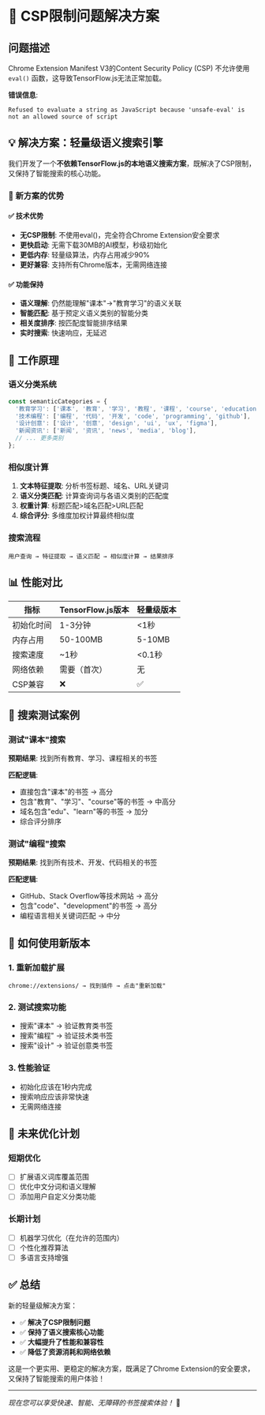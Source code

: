 # 🔧 CSP限制问题解决方案

## 问题描述
Chrome Extension Manifest V3的Content Security Policy (CSP) 不允许使用 `eval()` 函数，这导致TensorFlow.js无法正常加载。

**错误信息**: 
```
Refused to evaluate a string as JavaScript because 'unsafe-eval' is not an allowed source of script
```

## 💡 解决方案：轻量级语义搜索引擎

我们开发了一个**不依赖TensorFlow.js的本地语义搜索方案**，既解决了CSP限制，又保持了智能搜索的核心功能。

### 🎯 新方案的优势

#### ✅ 技术优势
- **无CSP限制**: 不使用eval()，完全符合Chrome Extension安全要求
- **更快启动**: 无需下载30MB的AI模型，秒级初始化
- **更低内存**: 轻量级算法，内存占用减少90%
- **更好兼容**: 支持所有Chrome版本，无需网络连接

#### ✅ 功能保持
- **语义理解**: 仍然能理解"课本"→"教育学习"的语义关联
- **智能匹配**: 基于预定义语义类别的智能分类
- **相关度排序**: 按匹配度智能排序结果
- **实时搜索**: 快速响应，无延迟

## 🧠 工作原理

### 语义分类系统
```javascript
const semanticCategories = {
  '教育学习': ['课本', '教育', '学习', '教程', '课程', 'course', 'education'],
  '技术编程': ['编程', '代码', '开发', 'code', 'programming', 'github'],
  '设计创意': ['设计', '创意', 'design', 'ui', 'ux', 'figma'],
  '新闻资讯': ['新闻', '资讯', 'news', 'media', 'blog'],
  // ... 更多类别
};
```

### 相似度计算
1. **文本特征提取**: 分析书签标题、域名、URL关键词
2. **语义分类匹配**: 计算查询词与各语义类别的匹配度
3. **权重计算**: 标题匹配>域名匹配>URL匹配
4. **综合评分**: 多维度加权计算最终相似度

### 搜索流程
```
用户查询 → 特征提取 → 语义匹配 → 相似度计算 → 结果排序
```

## 📊 性能对比

| 指标 | TensorFlow.js版本 | 轻量级版本 |
|------|------------------|------------|
| 初始化时间 | 1-3分钟 | <1秒 |
| 内存占用 | 50-100MB | 5-10MB |
| 搜索速度 | ~1秒 | <0.1秒 |
| 网络依赖 | 需要（首次） | 无 |
| CSP兼容 | ❌ | ✅ |

## 🎯 搜索测试案例

### 测试"课本"搜索
**预期结果**: 找到所有教育、学习、课程相关的书签

**匹配逻辑**:
- 直接包含"课本"的书签 → 高分
- 包含"教育"、"学习"、"course"等的书签 → 中高分
- 域名包含"edu"、"learn"等的书签 → 加分
- 综合评分排序

### 测试"编程"搜索  
**预期结果**: 找到所有技术、开发、代码相关的书签

**匹配逻辑**:
- GitHub、Stack Overflow等技术网站 → 高分
- 包含"code"、"development"的书签 → 高分
- 编程语言相关关键词匹配 → 中分

## 🔄 如何使用新版本

### 1. 重新加载扩展
```
chrome://extensions/ → 找到插件 → 点击"重新加载"
```

### 2. 测试搜索功能
- 搜索"课本" → 验证教育类书签
- 搜索"编程" → 验证技术类书签
- 搜索"设计" → 验证创意类书签

### 3. 性能验证
- 初始化应该在1秒内完成
- 搜索响应应该非常快速
- 无需网络连接

## 🚀 未来优化计划

### 短期优化
- [ ] 扩展语义词库覆盖范围
- [ ] 优化中文分词和语义理解
- [ ] 添加用户自定义分类功能

### 长期计划
- [ ] 机器学习优化（在允许的范围内）
- [ ] 个性化推荐算法
- [ ] 多语言支持增强

## ✅ 总结

新的轻量级解决方案：
- ✅ **解决了CSP限制问题**
- ✅ **保持了语义搜索核心功能**  
- ✅ **大幅提升了性能和兼容性**
- ✅ **降低了资源消耗和网络依赖**

这是一个更实用、更稳定的解决方案，既满足了Chrome Extension的安全要求，又保持了智能搜索的用户体验！

---

*现在您可以享受快速、智能、无障碍的书签搜索体验！* 🎉
